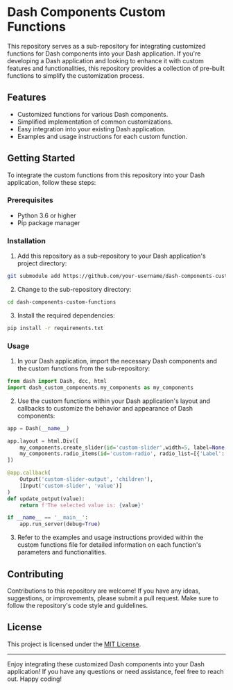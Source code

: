 # Dash Components Custom Functions

This repository serves as a sub-repository for integrating customized functions for Dash components into your Dash application. If you're developing a Dash application and looking to enhance it with custom features and functionalities, this repository provides a collection of pre-built functions to simplify the customization process.

## Features

- Customized functions for various Dash components.
- Simplified implementation of common customizations.
- Easy integration into your existing Dash application.
- Examples and usage instructions for each custom function.

## Getting Started

To integrate the custom functions from this repository into your Dash application, follow these steps:

### Prerequisites

- Python 3.6 or higher
- Pip package manager

### Installation

1. Add this repository as a sub-repository to your Dash application's project directory:

```bash
git submodule add https://github.com/your-username/dash-components-custom-functions.git
```

2. Change to the sub-repository directory:

```bash
cd dash-components-custom-functions
```

3. Install the required dependencies:

```bash
pip install -r requirements.txt
```

### Usage

1. In your Dash application, import the necessary Dash components and the custom functions from the sub-repository:

```python
from dash import Dash, dcc, html
import dash_custom_components.my_components as my_components
```

2. Use the custom functions within your Dash application's layout and callbacks to customize the behavior and appearance of Dash components:

```python
app = Dash(__name__)

app.layout = html.Div([
    my_components.create_slider(id='custom-slider',width=5, label=None, value=None, min=0, max=10, value=5),
    my_components.radio_items(id='custom-radio', radio_list=[{'Label': 'Option 1', 'value': 'option_1'}], default_value='option_1', width=9),
])

@app.callback(
    Output('custom-slider-output', 'children'),
    [Input('custom-slider', 'value')]
)
def update_output(value):
    return f'The selected value is: {value}'

if __name__ == '__main__':
    app.run_server(debug=True)
```

3. Refer to the examples and usage instructions provided within the custom functions file for detailed information on each function's parameters and functionalities.

## Contributing

Contributions to this repository are welcome! If you have any ideas, suggestions, or improvements, please submit a pull request. Make sure to follow the repository's code style and guidelines.

## License

This project is licensed under the [MIT License](LICENSE).

---

Enjoy integrating these customized Dash components into your Dash application! If you have any questions or need assistance, feel free to reach out. Happy coding!